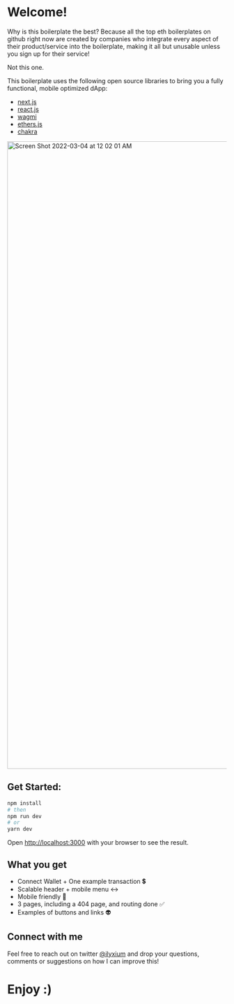 # Welcome!

Why is this boilerplate the best? Because all the top eth boilerplates on github right now are created by companies who integrate every aspect of their product/service into the boilerplate, making it all but unusable unless you sign up for their service!

Not this one.

This boilerplate uses the following open source libraries to bring you a fully functional, mobile optimized dApp:

- [next.js](https://nextjs.org/docs)
- [react.js](https://reactjs.org/)
- [wagmi](https://wagmi-xyz.vercel.app/)
- [ethers.js](https://docs.ethers.io/v5/)
- [chakra](https://chakra-ui.com/)

<img width="1437" alt="Screen Shot 2022-03-04 at 12 02 01 AM" src="https://user-images.githubusercontent.com/100057052/156702502-2882bdb6-4860-44ac-99fe-34056e8f356d.png">

## Get Started:
```bash
npm install
# then
npm run dev
# or
yarn dev
```

Open [http://localhost:3000](http://localhost:3000) with your browser to see the result.

## What you get
- Connect Wallet + One example transaction 💲
- Scalable header + mobile menu ↔️
- Mobile friendly 📱
- 3 pages, including a 404 page, and routing done ✅
- Examples of buttons and links 👽

## Connect with me
Feel free to reach out on twitter [@ilyxium](https://twitter.com/ilyxium) and drop your questions, comments or suggestions on how I can improve this!

# Enjoy :)
